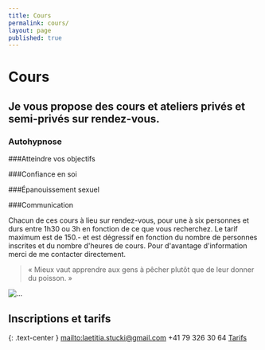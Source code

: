 ```yaml
---
title: Cours
permalink: cours/
layout: page
published: true
---
```



# Cours

## Je vous propose des cours et ateliers privés et semi-privés sur rendez-vous.

### Autohypnose 
<i class="fa fa-envira" aria-hidden="true"></i> 

###Atteindre vos objectifs 
<i class="fa fa-envira" aria-hidden="true"></i> 

###Confiance en soi 
<i class="fa fa-envira" aria-hidden="true"></i> 

###Épanouissement sexuel 
<i class="fa fa-envira" aria-hidden="true"></i> 

###Communication

Chacun de ces cours à lieu sur rendez-vous, pour une à six personnes et durs entre 1h30 ou 3h en fonction de ce que vous recherchez. Le tarif maximum est de 150.- et est dégressif en fonction du nombre de personnes inscrites et du nombre d'heures de cours.
Pour d'avantage d'information merci de me contacter directement.



<!--
![...](../images/laetitia-stucki-cours.jpg)

## Je vous propose 3 types de cours d’autohypnose

<br/>

{: .mise-en-evidence-1 }
[**Les ateliers collectifs**](/atelier-collectifs/)<small class="brun"><br/>sur inscription</small>
[**Le cours *Autohypnose* de 3 heures**](/cours-de-3h-autohypnose/)<small class="brun"><br/>sur rendez-vous</small>
[**Le cours *Autohypnose, réalisez vos rêves et atteignez vos objectifs* sur 2 jours.**](/cours-de-2-jours-autohypnose/) <small class="brun"><br/>Prochaines dates<br/>les 26 et 27 mai 2018</small>

<br/>

<hr/>




## Pourquoi suivre un cours d’autohypnose ?

Vous avez tous en vous des capacités insoupçonnables, des ressources immenses dont vous ne connaissez pas toujours l’existence ! Grâce à l’autohypnose vous allez prendre conscience de toutes vos ressources, les mettre à la portée de vos mains et apprendre à les utiliser par vous-même pour améliorer votre santé physique et psychique, pour vous permettre d’atteindre vos objectifs, qu’ils concernent votre santé, vos comportements, votre développement personnel, vos objectifs de vie, la réalisation de vos rêves et de tout ce qui vous tien profondément à cœur dans la création de votre vie.

-->

> « Mieux vaut apprendre aux gens à pêcher plutôt que de leur donner du poisson. »




![...](../images/laetitia-stucki-hypnose-007.jpg)

## Inscriptions et tarifs

{: .text-center }
<mailto:laetitia.stucki@gmail.com>
<i class="fa fa-mobile"></i> +41 79 326 30 64
[Tarifs](https://laetitia-stucki.ch//tarifs/)

